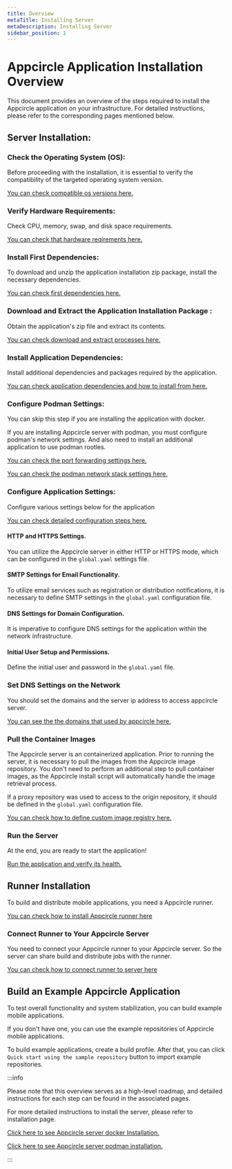 ```yaml
---
title: Overview
metaTitle: Installing Server
metaDescription: Installing Server
sidebar_position: 1
---
```


# Appcircle Application Installation Overview

This document provides an overview of the steps required to install the Appcircle application on your infrastructure. For detailed instructions, please refer to the corresponding pages mentioned below.

## Server Installation:

### Check the Operating System (OS):

Before proceeding with the installation, it is essential to verify the compatibility of the targeted operating system version.

[You can check compatible os versions here.](./docker.md#supported-linux-distributions)

### Verify Hardware Requirements:

Check CPU, memory, swap, and disk space requirements.

[You can check that hardware reqirements here.](./docker.md#hardware-requirements)

### Install First Dependencies:

To download and unzip the application installation zip package, install the necessary dependencies.

[You can check first dependencies here.](./docker.md#1-download)

### Download and Extract the Application Installation Package :

Obtain the application's zip file and extract its contents.

[You can check download and extract processes here.](./docker.md#1-download)

### Install Application Dependencies:

Install additional dependencies and packages required by the application.

[You can check application dependencies and how to install from here.](./docker.md#2-packages)

### Configure Podman Settings:

You can skip this step if you are installing the application with docker.

If you are installing Appcircle server with podman, you must configure podman's network settings. And also need to install an additional application to use podman rootles.

[You can check the port forwarding settings here.](./podman.md#podman-requirements)

[You can check the podman network stack settings here.](./podman.md#podman-network-stack)

### Configure Application Settings:

Configure various settings below for the application

[You can check detailed configuration steps here.](./docker.md#3-configure)

#### HTTP and HTTPS Settings.

You can utilize the Appcircle server in either HTTP or HTTPS mode, which can be configured in the `global.yaml` settings file.

#### SMTP Settings for Email Functionality.

To utilize email services such as registration or distribution notifications, it is necessary to define SMTP settings in the `global.yaml` configuration file.

#### DNS Settings for Domain Configuration.

It is imperative to configure DNS settings for the application within the network infrastructure.

#### Initial User Setup and Permissions.

Define the initial user and password in the `global.yaml` file.

### Set DNS Settings on the Network

You should set the domains and the server ip address to access appcircle server.

[You can see the the domains that used by appcircle here.](./docker.md#4-dns-settings)

### Pull the Container Images

The Appcircle server is an containerized application. Prior to running the server, it is necessary to pull the images from the Appcircle image repository. You don't need to perform an additional step to pull container images, as the Appcircle install script will automatically handle the image retrieval process.

If a proxy repository was used to access to the origin repository, it should be defined in the `global.yaml` configuration file.

[You can check how to define custom image registry here.](./docker.md#using-sonatype-nexus-as-proxy-registry)

### Run the Server

At the end, you are ready to start the application!

[Run the application and verify its health.](./docker.md#5-run-server)

## Runner Installation

To build and distribute mobile applications, you need a Appcircle runner.

[You can check how to install Appcircle runner here](../self-hosted-runner/installation.md)

### Connect Runner to Your Appcircle Server

You need to connect your Appcircle runner to your Appcircle server. So the server can share build and distribute jobs with the runner.

[You can check how to connect runner to server here](../self-hosted-runner/installation.md#2-register)

## Build an Example Appcircle Application

To test overall functionality and system stabilization, you can build example mobile applications.

If you don't have one, you can use the example repositories of Appcircle mobile applications.

To build example applications, create a build profile. After that, you can click `Quick start using the sample repository` button to import example repositories.

:::info

Please note that this overview serves as a high-level roadmap, and detailed instructions for each step can be found in the associated pages.

For more detailed instructions to install the server, please refer to installation page.

[Click here to see Appcircle server docker Installation.](./docker.md)

[Click here to see Appcircle server podman installation.](./podman.md)

:::
